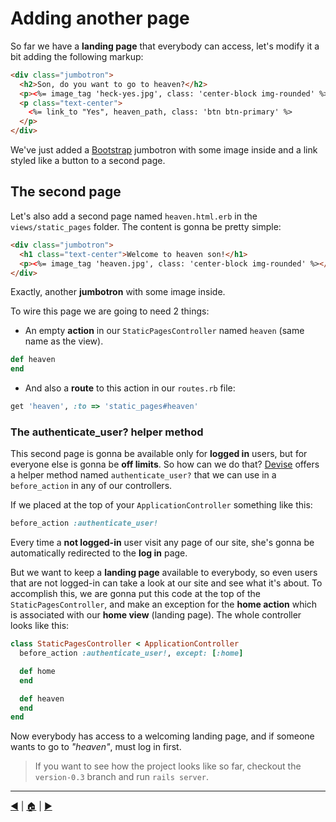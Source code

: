 # Adding another page
So far we have a **landing page** that everybody can access, let's modify it a bit adding the following markup:

```html
<div class="jumbotron">
  <h2>Son, do you want to go to heaven?</h2>
  <p><%= image_tag 'heck-yes.jpg', class: 'center-block img-rounded' %></p>
  <p class="text-center">
    <%= link_to "Yes", heaven_path, class: 'btn btn-primary' %>
  </p>
</div>
```
We've just added a [Bootstrap][bootie] jumbotron with some image inside and a link styled like a button to a second page.

## The second page
Let's also add a second page named `heaven.html.erb` in the `views/static_pages` folder. The content is gonna be pretty simple:
```html
<div class="jumbotron">
  <h1 class="text-center">Welcome to heaven son!</h1>
  <p><%= image_tag 'heaven.jpg', class: 'center-block img-rounded' %></p>
</div>
```
Exactly, another **jumbotron** with some image inside.

To wire this page we are going to need 2 things:

* An empty **action** in our `StaticPagesController` named `heaven` (same name as the view).
```ruby
def heaven
end
```

* And also a **route** to this action in our `routes.rb` file:
```ruby
get 'heaven', :to => 'static_pages#heaven'
```

### The authenticate_user? helper method
This second page is gonna be available only for **logged in** users, but for everyone else is gonna be **off limits**. So how can we do that? [Devise][devise] offers a helper method named `authenticate_user?` that we can use in a `before_action` in any of our controllers.

If we placed at the top of your `ApplicationController` something like this:
```ruby
before_action :authenticate_user!
```

Every time a **not logged-in** user visit any page of our site, she's gonna be automatically redirected to the **log in** page.

But we want to keep a **landing page** available to everybody, so even users that are not logged-in can take a look at our site and see what it's about. To accomplish this, we are gonna put this code at the top of the `StaticPagesController`, and make an exception for the **home action** which is associated with our **home view** (landing page). The whole controller looks like this:

```ruby
class StaticPagesController < ApplicationController
  before_action :authenticate_user!, except: [:home]

  def home
  end

  def heaven
  end
end
```

Now everybody has access to a welcoming landing page, and if someone wants to go to *"heaven"*, must log in first.

> If you want to see how the project looks like so far, checkout the `version-0.3` branch and run `rails server`.

---
[:arrow_backward:][back] | [:house:][home] | [:arrow_forward:][next]

<!-- link references -->
[home]: ../README.md
[back]: generating_devise_model.md
[next]: #

[bootie]: https://github.com/twbs/bootstrap-sass
[devise]: https://github.com/plataformatec/devise
